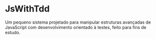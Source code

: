 # JsWithTdd
Um pequeno sistema projetado para manipular estruturas avançadas de JavaScript com desenvolvimento orientado à testes, feito para fins de estudo.
